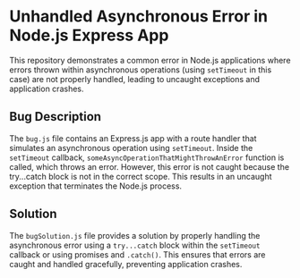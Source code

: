 # Unhandled Asynchronous Error in Node.js Express App

This repository demonstrates a common error in Node.js applications where errors thrown within asynchronous operations (using `setTimeout` in this case) are not properly handled, leading to uncaught exceptions and application crashes.

## Bug Description

The `bug.js` file contains an Express.js app with a route handler that simulates an asynchronous operation using `setTimeout`.  Inside the `setTimeout` callback, `someAsyncOperationThatMightThrowAnError` function is called, which throws an error. However, this error is not caught because the try...catch block is not in the correct scope. This results in an uncaught exception that terminates the Node.js process.

## Solution

The `bugSolution.js` file provides a solution by properly handling the asynchronous error using a `try...catch` block within the `setTimeout` callback or using promises and `.catch()`.  This ensures that errors are caught and handled gracefully, preventing application crashes.
